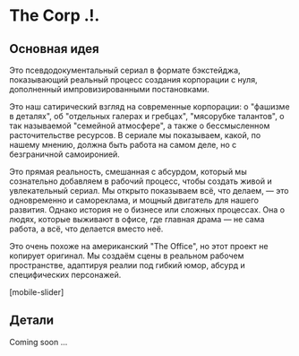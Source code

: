 # The Corp .!.

## Основная идея

Это псевдодокументальный сериал в формате бэкстейджа, показывающий реальный процесс создания корпорации с нуля, дополненный импровизированными постановками.

Это наш сатирический взгляд на современные корпорации: о "фашизме в деталях", об "отдельных галерах и гребцах", "мясорубке талантов",  о так называемой "семейной атмосфере", а также о бессмысленном расточительстве ресурсов. В сериале мы показываем, какой, по нашему мнению, должна быть работа на самом деле, но с безграничной самоиронией.

Это прямая реальность, смешанная с абсурдом, который мы сознательно добавляем в рабочий процесс, чтобы создать живой и увлекательный сериал. Мы открыто показываем всё, что делаем, — это одновременно и самореклама, и мощный двигатель для нашего развития. Однако история не о бизнесе или сложных процессах. Она о людях, которые выживают в офисе, где главная драма — не сама работа, а всё, что делается вместо неё.

Это очень похоже на американский "The Office", но этот проект не копирует оригинал. Мы создаём сцены в реальном рабочем пространстве, адаптируя реалии под гибкий юмор, абсурд и специфических персонажей.

[mobile-slider]

## Детали

Coming soon ...